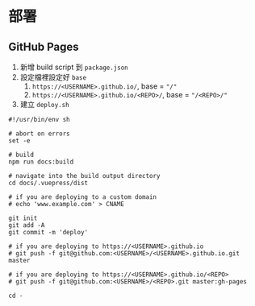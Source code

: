 # 部署

## GitHub Pages

1. 新增 build script 到 `package.json`
1. 設定檔裡設定好 `base`
    1. `https://<USERNAME>.github.io/`, base = `"/"`
    1. `https://<USERNAME>.github.io/<REPO>/`, base = `"/<REPO>/"`
1. 建立 `deploy.sh`

```shell
#!/usr/bin/env sh

# abort on errors
set -e

# build
npm run docs:build

# navigate into the build output directory
cd docs/.vuepress/dist

# if you are deploying to a custom domain
# echo 'www.example.com' > CNAME

git init
git add -A
git commit -m 'deploy'

# if you are deploying to https://<USERNAME>.github.io
# git push -f git@github.com:<USERNAME>/<USERNAME>.github.io.git master

# if you are deploying to https://<USERNAME>.github.io/<REPO>
# git push -f git@github.com:<USERNAME>/<REPO>.git master:gh-pages

cd -
```
